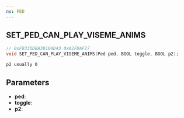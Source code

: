 ```yaml
---
ns: PED
---
```

## SET_PED_CAN_PLAY_VISEME_ANIMS

```c
// 0xF833DDBA3B104D43 0xA2FDAF27
void SET_PED_CAN_PLAY_VISEME_ANIMS(Ped ped, BOOL toggle, BOOL p2);
```

```
p2 usually 0  
```

## Parameters
* **ped**: 
* **toggle**: 
* **p2**: 

